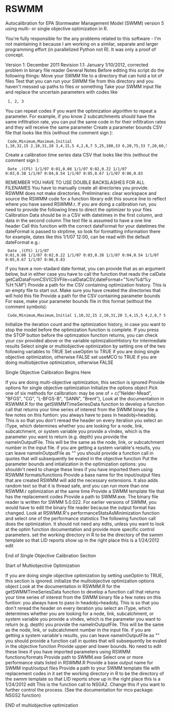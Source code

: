 # RSWMM
Autocalibration for EPA Stormwater Management Model (SWMM) version 5 using multi- or single objective optimization in R.

You're fully responsible for the any problems related to this software - I'm not maintaining it because I am working on a similar, separate and larger programming effort (in parallelized Python not R). It was only a proof of concept.

Version 1: December 2011
Revision 1.1: January 1/10/2012, corrected problem in binary file reader
General Notes
Before editing this script do the following things:
Move your SWMM file to a directory that can hold a lot of files
Test that you can run your SWMM file from this directory and you haven't messed up paths to files or something
Take your SWMM input file and replace the uncertain parameters with codes like<code><pre>
   $1$, $2$,  $3$
   </pre></code>
You can repeat codes if you want the optimization algorithm to repeat a parameter.
For example, if you know 2 subcatchments should have the same infiltration rate, you
 can put the same code in for their infiltration rates and they will receive the same parameter
Create a parameter bounds CSV file that looks like this (without the comment sign ):
<code><pre>
                 Code,Minimum,Maximum,Initial
                 $1$,10,32,15
                 $2$,10,31,20
                 $3$,4,15,5
                 $4$,2,8,7
                 $5$,25,100,33
                 $6$,20,75,33
                 $7$,20,60,50
</pre></code>
Create a calibration time series data CSV that looks like this (without the comment sign ):
<code><pre>
Date      ,(CFS)
1/1/07 0:01,0.08
1/1/07 0:02,0.22
1/1/07 0:03,0.38
1/1/07 0:04,0.54
1/1/07 0:05,0.67
1/1/07 0:06,0.83
</pre></code>
REMEMBER YOU HAVE TO USE DOUBLE BACKSLASHES FOR ALL FILENAMES
You have to manually create all directories you provide.  RSWMM does not make directories.
Preliminaries: clear workspace and source the RSWMM code for a function library
edit this source line to reflect where you have saved RSWMM.r.
If you are doing a calibration run, you need to provide the following lines
 to direct the optimizer to your files
Calibration Data should be in a CSV with datetimes in the first column,
and data in the second column
The text file is assumed to have a one line header
Call this function with the correct dateFormat for your datetimes
the dateFormat is passed to strptime, so look for formatting information there
for example, dates like this 1/1/07 12:00, can be read with the default dateFormat
e.g.:
<code><pre>
Date      ,(CFS)
1/1/07 0:01,0.08
1/1/07 0:02,0.22
1/1/07 0:03,0.38
1/1/07 0:04,0.54
1/1/07 0:05,0.67
1/1/07 0:06,0.83
</pre></code>
if you have a non-stadard date format, you can provide that as an argument below, but in either case
 you have to call the function that reads the calData
getCalDataFromCSV(CSVFile=calDataCSV,dateFormat="%m/%d/%y %H:%M")
Provide a path for the CSV containing optimization history.  This is an empty file to start out.
Make sure you have created the directories that will hold this file
Provide a path for the CSV containing parameter bounds
For ease, make your parameter bounds file in this format (without the comment symbols):
<code><pre>
                 Code,Minimum,Maximum,Initial
                 $1$,10,32,15
                 $2$,10,31,20
                 $3$,4,15,5
                 $4$,2,8,7
                 $5$,25,100,33
                 $6$,20,75,33
                 $7$,20,60,50
</pre></code>
Initialize the iteration count and the optimization history, in case you
want to stop the model before the optimization function is complete. If you
 press the STOP button before the optimzation function returns, you can check your
csv provided above or the variable optimizationHistory for intermediate results
Select single or multiobjective optimization by setting one of the two following variables to TRUE
Set useOptim to TRUE if you are doing single objective optimization, otherwise FALSE
set useMCO to TRUE if you are doing multiobjective optimization, otherwise FALSE

Single Objective Calibration Begins Here

If you are doing multi-objective optimization, this section is ignored
Provide options for single objective optimization
Initialize the options object
Pick one of six methods for calibration:
 may be one of  = c("Nelder-Mead", "BFGS", "CG", "L-BFGS-B", "SANN", "Brent"),
Look at the documentation in RSWMM.R for the getSWMMTimeSeriesData function
to develop a function call that returns your time series
 of interest from the SWMM binary file
 a few notes on this funtion:
you always have to pass in headobj=headobj.  This is so that you don't reread the header on every iteration
you select an iType, which determines whether you are looking for a node, link, subcatchment, or system variable
you provide a vIndex, which is the parameter you want to return (e.g. depth)
you provide the nameInOutputFile.  This will be the same as the node, link, or subcatchment number in the input file.
if you are getting a system variable's results, you can leave nameInOutputFile as ""
you should provide a function call in quotes that will subsequently be evaled in the objective function
Put the parameter bounds and intialization in the optimization options: you shouldn't need to change these
 lines if you have imported them using RSWMM formats/functions
Provide a base name for the input/output files that are created
RSWMM will add the necessary extensions.  It also adds random text so that it is thread safe, and
 you can run more than one RSWMM.r optimization at the same time
Provide a SWMM template file that has the replacement codes
Provide a path to SWMM.exe.  The binary file reader is written for SWMM 5.0.022.  For earlier versions of SWMM,
 you would have to edit the binary file reader because the output format has changed.
Look at RSWMM.R's performanceStatsAsMinimization function and select one of the performance statistics
The following function call does the optimization.  It should not need any edits,
unless you want to look at the optim function documentation and provide more specific
 control parameters.
set the working directory in R to be the directory of the swmm template so that LID reports 
show up in the right place this is a 1/24/2012 edit

End of Single Objective Calibration Section


 Start of Multiobjective Optimization 

If you are doing single objective optimization by setting useOptim to TRUE, this
section is ignored.
initialize the multiobjective optimization options object
Look at the documentation in RSWMM.R for the getSWMMTimeSeriesData function
to develop a function call that returns your time series
 of interest from the SWMM binary file
 a few notes on this funtion:
you always have to pass in headobj=headobj.  This is so that you don't reread the header on every iteration
you select an iType, which determines whether you are looking for a node, link, subcatchment, or system variable
you provide a vIndex, which is the parameter you want to return (e.g. depth)
you provide the nameInOutputFile.  This will be the same as the node, link, or subcatchment number in the input file.
if you are getting a system variable's results, you can leave nameInOutputFile as ""
you should provide a function call in quotes that will subsequently be evaled in the objective function
Provide upper and lower bounds.  No need to edit these lines if you have imported parameters using RSWMM functions/formats
Provide path to SWMM.exe
Select one or more performance stats listed in RSWMM.R
Provide a base output name for SWMM input/output files
Provide a path to your SWMM template file with replacement codes in it
set the working directory in R to be the directory of the swmm template so that LID reports 
show up in the right place this is a 1/24/2012 edit
This is the function call to NSGA2.  Change this if
 you want to further control the process.  (See the documentation for mco package: NSGS2 function)

END of multiobjective optimization

